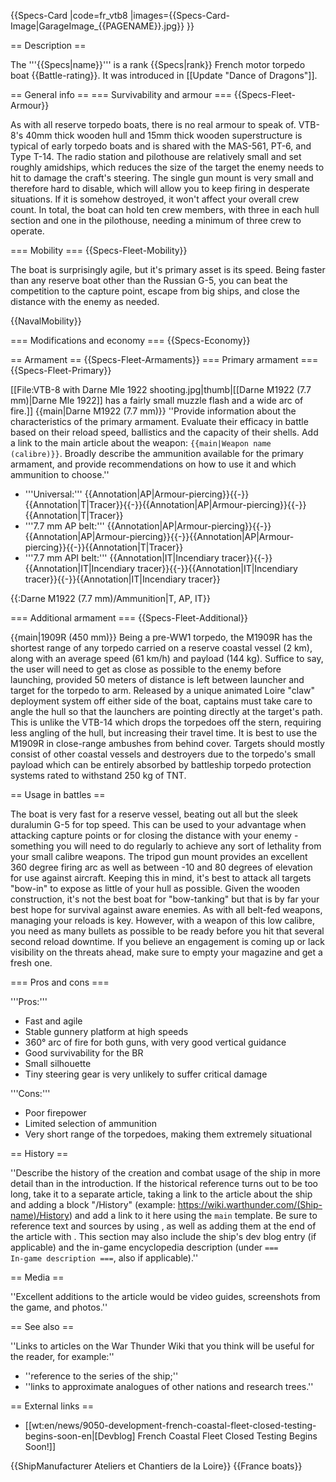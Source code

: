 {{Specs-Card
|code=fr_vtb8
|images={{Specs-Card-Image|GarageImage_{{PAGENAME}}.jpg}}
}}

== Description ==
<!-- ''In the first part of the description, cover the history of the ship's creation and military application. In the second part, tell the reader about using this ship in the game. Add a screenshot: if a beginner player has a hard time remembering vehicles by name, a picture will help them identify the ship in question.'' -->
The '''{{Specs|name}}''' is a rank {{Specs|rank}} French motor torpedo boat {{Battle-rating}}. It was introduced in [[Update "Dance of Dragons"]].

== General info ==
=== Survivability and armour ===
{{Specs-Fleet-Armour}}
<!-- ''Talk about the vehicle's armour. Note the most well-defended and most vulnerable zones, e.g. the ammo magazine. Evaluate the composition of components and assemblies responsible for movement and manoeuvrability. Evaluate the survivability of the primary and secondary armaments separately. Don't forget to mention the size of the crew, which plays an important role in fleet mechanics. Save tips on preserving survivability for the "Usage in battles" section. If necessary, use a graphical template to show the most well-protected or most vulnerable points in the armour.'' -->
As with all reserve torpedo boats, there is no real armour to speak of. VTB-8's 40mm thick wooden hull and 15mm thick wooden superstructure is typical of early torpedo boats and is shared with the MAS-561, PT-6, and Type T-14. The radio station and pilothouse are relatively small and set roughly amidships, which reduces the size of the target the enemy needs to hit to damage the craft's steering. The single gun mount is very small and therefore hard to disable, which will allow you to keep firing in desperate situations. If it is somehow destroyed, it won't affect your overall crew count. In total, the boat can hold ten crew members, with three in each hull section and one in the pilothouse, needing a minimum of three crew to operate.

=== Mobility ===
{{Specs-Fleet-Mobility}}
<!-- ''Write about the ship's mobility. Evaluate its power and manoeuvrability, rudder rerouting speed, stopping speed at full tilt, with its maximum forward and reverse speed.'' -->
The boat is surprisingly agile, but it's primary asset is its speed. Being faster than any reserve boat other than the Russian G-5, you can beat the competition to the capture point, escape from big ships, and close the distance with the enemy as needed.

{{NavalMobility}}

=== Modifications and economy ===
{{Specs-Economy}}

== Armament ==
{{Specs-Fleet-Armaments}}
=== Primary armament ===
{{Specs-Fleet-Primary}}
<!-- ''Provide information about the characteristics of the primary armament. Evaluate their efficacy in battle based on their reload speed, ballistics and the capacity of their shells. Add a link to the main article about the weapon: <code><nowiki>{{main|Weapon name (calibre)}}</nowiki></code>. Broadly describe the ammunition available for the primary armament, and provide recommendations on how to use it and which ammunition to choose.'' -->
[[File:VTB-8 with Darne Mle 1922 shooting.jpg|thumb|[[Darne M1922 (7.7 mm)|Darne Mle 1922]] has a fairly small muzzle flash and a wide arc of fire.]]
{{main|Darne M1922 (7.7 mm)}}
''Provide information about the characteristics of the primary armament. Evaluate their efficacy in battle based on their reload speed, ballistics and the capacity of their shells. Add a link to the main article about the weapon: <code><nowiki>{{main|Weapon name (calibre)}}</nowiki></code>. Broadly describe the ammunition available for the primary armament, and provide recommendations on how to use it and which ammunition to choose.''

* '''Universal:''' {{Annotation|AP|Armour-piercing}}{{-}}{{Annotation|T|Tracer}}{{-}}{{Annotation|AP|Armour-piercing}}{{-}}{{Annotation|T|Tracer}}
* '''7.7 mm AP belt:''' {{Annotation|AP|Armour-piercing}}{{-}}{{Annotation|AP|Armour-piercing}}{{-}}{{Annotation|AP|Armour-piercing}}{{-}}{{Annotation|T|Tracer}}
* '''7.7 mm API belt:''' {{Annotation|IT|Incendiary tracer}}{{-}}{{Annotation|IT|Incendiary tracer}}{{-}}{{Annotation|IT|Incendiary tracer}}{{-}}{{Annotation|IT|Incendiary tracer}}

{{:Darne M1922 (7.7 mm)/Ammunition|T, AP, IT}}

=== Additional armament ===
{{Specs-Fleet-Additional}}
<!-- ''Describe the available additional armaments of the ship: depth charges, mines, torpedoes. Talk about their positions, available ammunition and launch features such as dead zones of torpedoes. If there is no additional armament, remove this section.'' -->
{{main|1909R (450 mm)}}
Being a pre-WW1 torpedo, the M1909R has the shortest range of any torpedo carried on a reserve coastal vessel (2 km), along with an average speed (61 km/h) and payload (144 kg). Suffice to say, the user will need to get as close as possible to the enemy before launching, provided 50 meters of distance is left between launcher and target for the torpedo to arm. Released by a unique animated Loire "claw" deployment system off either side of the boat, captains must take care to angle the hull so that the launchers are pointing directly at the target's path. This is unlike the VTB-14 which drops the torpedoes off the stern, requiring less angling of the hull, but increasing their travel time. It is best to use the M1909R in close-range ambushes from behind cover. Targets should mostly consist of other coastal vessels and destroyers due to the torpedo's small payload which can be entirely absorbed by battleship torpedo protection systems rated to withstand 250 kg of TNT.

== Usage in battles ==
<!-- ''Describe the technique of using this ship, the characteristics of her use in a team and tips on strategy. Abstain from writing an entire guide – don't try to provide a single point of view, but give the reader food for thought. Talk about the most dangerous opponents for this vehicle and provide recommendations on fighting them. If necessary, note the specifics of playing with this vehicle in various modes (AB, RB, SB).'' -->
The boat is very fast for a reserve vessel, beating out all but the sleek duralumin G-5 for top speed. This can be used to your advantage when attacking capture points or for closing the distance with your enemy - something you will need to do regularly to achieve any sort of lethality from your small calibre weapons. The tripod gun mount provides an excellent 360 degree firing arc as well as between -10 and 80 degrees of elevation for use against aircraft. Keeping this in mind, it's best to attack all targets "bow-in" to expose as little of your hull as possible. Given the wooden construction, it's not the best boat for "bow-tanking" but that is by far your best hope for survival against aware enemies. As with all belt-fed weapons, managing your reloads is key. However, with a weapon of this low calibre, you need as many bullets as possible to be ready before you hit that several second reload downtime. If you believe an engagement is coming up or lack visibility on the threats ahead, make sure to empty your magazine and get a fresh one.

=== Pros and cons ===
<!-- ''Summarise and briefly evaluate the vehicle in terms of its characteristics and combat effectiveness. Mark its pros and cons in the bulleted list. Try not to use more than 6 points for each of the characteristics. Avoid using categorical definitions such as "bad", "good" and the like - use substitutions with softer forms such as "inadequate" and "effective".'' -->

'''Pros:'''

* Fast and agile
* Stable gunnery platform at high speeds
* 360° arc of fire for both guns, with very good vertical guidance
* Good survivability for the BR
* Small silhouette
* Tiny steering gear is very unlikely to suffer critical damage

'''Cons:'''

* Poor firepower
* Limited selection of ammunition
* Very short range of the torpedoes, making them extremely situational

== History ==
<!-- ''Describe the history of the creation and combat usage of the ship in more detail than in the introduction. If the historical reference turns out to be too long, take it to a separate article, taking a link to the article about the ship and adding a block "/History" (example: <nowiki>https://wiki.warthunder.com/(Ship-name)/History</nowiki>) and add a link to it here using the <code>main</code> template. Be sure to reference text and sources by using <code><nowiki><ref></ref></nowiki></code>, as well as adding them at the end of the article with <code><nowiki><references /></nowiki></code>. This section may also include the ship's dev blog entry (if applicable) and the in-game encyclopedia description (under <code><nowiki>=== In-game description ===</nowiki></code>, also if applicable).'' -->
''Describe the history of the creation and combat usage of the ship in more detail than in the introduction. If the historical reference turns out to be too long, take it to a separate article, taking a link to the article about the ship and adding a block "/History" (example: <nowiki>https://wiki.warthunder.com/(Ship-name)/History</nowiki>) and add a link to it here using the <code>main</code> template. Be sure to reference text and sources by using <code><nowiki><ref></ref></nowiki></code>, as well as adding them at the end of the article with <code><nowiki><references /></nowiki></code>. This section may also include the ship's dev blog entry (if applicable) and the in-game encyclopedia description (under <code><nowiki>=== In-game description ===</nowiki></code>, also if applicable).''

== Media ==
<!-- ''Excellent additions to the article would be video guides, screenshots from the game, and photos.'' -->
''Excellent additions to the article would be video guides, screenshots from the game, and photos.''

== See also ==
<!-- ''Links to articles on the War Thunder Wiki that you think will be useful for the reader, for example:''
* ''reference to the series of the ship;''
* ''links to approximate analogues of other nations and research trees.'' -->
''Links to articles on the War Thunder Wiki that you think will be useful for the reader, for example:''

* ''reference to the series of the ship;''
* ''links to approximate analogues of other nations and research trees.''

== External links ==
<!-- ''Paste links to sources and external resources, such as:''
* ''topic on the official game forum;''
* ''other literature.'' -->

* [[wt:en/news/9050-development-french-coastal-fleet-closed-testing-begins-soon-en|[Devblog] French Coastal Fleet Closed Testing Begins Soon!]]

{{ShipManufacturer Ateliers et Chantiers de la Loire}}
{{France boats}}